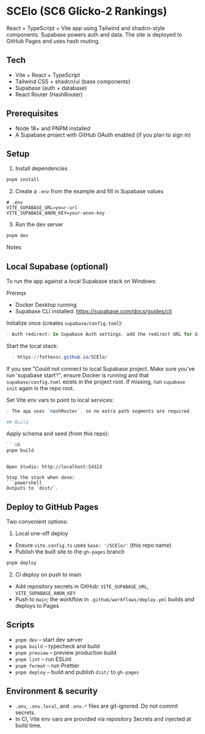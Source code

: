 # SCElo (SC6 Glicko-2 Rankings)

React + TypeScript + Vite app using Tailwind and shadcn-style components. Supabase powers auth and data. The site is deployed to GitHub Pages and uses hash routing.

## Tech
- Vite + React + TypeScript
- Tailwind CSS + shadcn/ui (base components)
- Supabase (auth + database)
- React Router (HashRouter)

## Prerequisites
- Node 18+ and PNPM installed
- A Supabase project with GitHub OAuth enabled (if you plan to sign in)

## Setup
1) Install dependencies
```sh
pnpm install
```

2) Create a `.env` from the example and fill in Supabase values
```env
# .env
VITE_SUPABASE_URL=your-url
VITE_SUPABASE_ANON_KEY=your-anon-key
```

3) Run the dev server
```sh
pnpm dev
```

Notes
## Local Supabase (optional)
To run the app against a local Supabase stack on Windows:

Prereqs
- Docker Desktop running
- Supabase CLI installed: https://supabase.com/docs/guides/cli

Initialize once (creates `supabase/config.toml`):
```powershell
- Auth redirect: In Supabase Auth settings, add the redirect URL for GitHub Pages, for example:
```

Start the local stack:
```powershell
  - https://fottensc.github.io/SCElo/
```
If you see "Could not connect to local Supabase project. Make sure you've run 'supabase start'!", ensure Docker is running and that `supabase/config.toml` exists in the project root. If missing, run `supabase init` again in the repo root.

Set Vite env vars to point to local services:
```powershell
- The app uses `HashRouter`, so no extra path segments are required.

## Build
```

Apply schema and seed (from this repo):
```powershell
```sh
pnpm build
```
```

Open Studio: http://localhost:54323

Stop the stack when done:
```powershell
Outputs to `dist/`.
```


## Deploy to GitHub Pages
Two convenient options:

1) Local one-off deploy
- Ensure `vite.config.ts` uses `base: '/SCElo/'` (this repo name)
- Publish the built site to the `gh-pages` branch
```sh
pnpm deploy
```

2) CI deploy on push to main
- Add repository secrets in GitHub: `VITE_SUPABASE_URL`, `VITE_SUPABASE_ANON_KEY`
- Push to `main`; the workflow in `.github/workflows/deploy.yml` builds and deploys to Pages

## Scripts
- `pnpm dev` – start dev server
- `pnpm build` – typecheck and build
- `pnpm preview` – preview production build
- `pnpm lint` – run ESLint
- `pnpm format` – run Prettier
- `pnpm deploy` – build and publish `dist/` to `gh-pages`

## Environment & security
- `.env`, `.env.local`, and `.env.*` files are git-ignored. Do not commit secrets.
- In CI, Vite env vars are provided via repository Secrets and injected at build time.